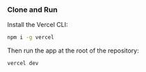 ### Clone and Run

Install the Vercel CLI:

```bash
npm i -g vercel
```

Then run the app at the root of the repository:

```bash
vercel dev
```
